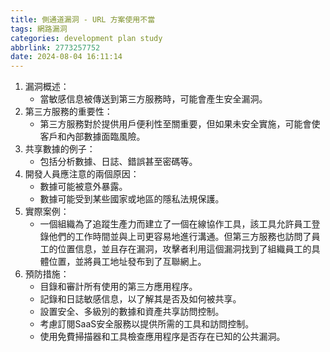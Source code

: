 ```yaml
---
title: 側通道漏洞 - URL 方案使用不當
tags: 網路漏洞
categories: development plan study
abbrlink: 2773257752
date: 2024-08-04 16:11:14
---
```

1. 漏洞概述：
	- 當敏感信息被傳送到第三方服務時，可能會產生安全漏洞。
2. 第三方服務的重要性：
	- 第三方服務對於提供用戶便利性至關重要，但如果未安全實施，可能會使客戶和內部數據面臨風險。
3. 共享數據的例子：
	- 包括分析數據、日誌、錯誤甚至密碼等。
4. 開發人員應注意的兩個原因：
	- 數據可能被意外暴露。
	- 數據可能受到某些國家或地區的隱私法規保護。
5. 實際案例：
	- 一個組織為了追蹤生產力而建立了一個在線協作工具，該工具允許員工登錄他們的工作時間並與上司更容易地進行溝通。但第三方服務也訪問了員工的位置信息，並且存在漏洞，攻擊者利用這個漏洞找到了組織員工的具體位置，並將員工地址發布到了互聯網上。
6. 預防措施：
	- 目錄和審計所有使用的第三方應用程序。
	- 記錄和日誌敏感信息，以了解其是否及如何被共享。
	- 設置安全、多級別的數據和資產共享訪問控制。
	- 考慮訂閱SaaS安全服務以提供所需的工具和訪問控制。
	- 使用免費掃描器和工具檢查應用程序是否存在已知的公共漏洞。